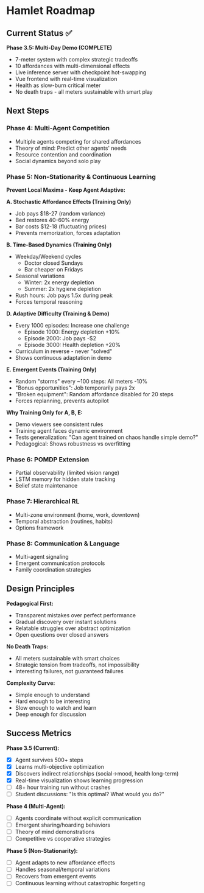 # Hamlet Roadmap

## Current Status ✅

**Phase 3.5: Multi-Day Demo (COMPLETE)**
- 7-meter system with complex strategic tradeoffs
- 10 affordances with multi-dimensional effects
- Live inference server with checkpoint hot-swapping
- Vue frontend with real-time visualization
- Health as slow-burn critical meter
- No death traps - all meters sustainable with smart play

## Next Steps

### Phase 4: Multi-Agent Competition
- Multiple agents competing for shared affordances
- Theory of mind: Predict other agents' needs
- Resource contention and coordination
- Social dynamics beyond solo play

### Phase 5: Non-Stationarity & Continuous Learning

**Prevent Local Maxima - Keep Agent Adaptive:**

**A. Stochastic Affordance Effects (Training Only)**
- Job pays $18-27 (random variance)
- Bed restores 40-60% energy
- Bar costs $12-18 (fluctuating prices)
- Prevents memorization, forces adaptation

**B. Time-Based Dynamics (Training Only)**
- Weekday/Weekend cycles
  - Doctor closed Sundays
  - Bar cheaper on Fridays
- Seasonal variations
  - Winter: 2x energy depletion
  - Summer: 2x hygiene depletion
- Rush hours: Job pays 1.5x during peak
- Forces temporal reasoning

**D. Adaptive Difficulty (Training & Demo)**
- Every 1000 episodes: Increase one challenge
  - Episode 1000: Energy depletion +10%
  - Episode 2000: Job pays -$2
  - Episode 3000: Health depletion +20%
- Curriculum in reverse - never "solved"
- Shows continuous adaptation in demo

**E. Emergent Events (Training Only)**
- Random "storms" every ~100 steps: All meters -10%
- "Bonus opportunities": Job temporarily pays 2x
- "Broken equipment": Random affordance disabled for 20 steps
- Forces replanning, prevents autopilot

**Why Training Only for A, B, E:**
- Demo viewers see consistent rules
- Training agent faces dynamic environment
- Tests generalization: "Can agent trained on chaos handle simple demo?"
- Pedagogical: Shows robustness vs overfitting

### Phase 6: POMDP Extension
- Partial observability (limited vision range)
- LSTM memory for hidden state tracking
- Belief state maintenance

### Phase 7: Hierarchical RL
- Multi-zone environment (home, work, downtown)
- Temporal abstraction (routines, habits)
- Options framework

### Phase 8: Communication & Language
- Multi-agent signaling
- Emergent communication protocols
- Family coordination strategies

## Design Principles

**Pedagogical First:**
- Transparent mistakes over perfect performance
- Gradual discovery over instant solutions
- Relatable struggles over abstract optimization
- Open questions over closed answers

**No Death Traps:**
- All meters sustainable with smart choices
- Strategic tension from tradeoffs, not impossibility
- Interesting failures, not guaranteed failures

**Complexity Curve:**
- Simple enough to understand
- Hard enough to be interesting
- Slow enough to watch and learn
- Deep enough for discussion

## Success Metrics

**Phase 3.5 (Current):**
- [x] Agent survives 500+ steps
- [x] Learns multi-objective optimization
- [x] Discovers indirect relationships (social→mood, health long-term)
- [x] Real-time visualization shows learning progression
- [ ] 48+ hour training run without crashes
- [ ] Student discussions: "Is this optimal? What would you do?"

**Phase 4 (Multi-Agent):**
- [ ] Agents coordinate without explicit communication
- [ ] Emergent sharing/hoarding behaviors
- [ ] Theory of mind demonstrations
- [ ] Competitive vs cooperative strategies

**Phase 5 (Non-Stationarity):**
- [ ] Agent adapts to new affordance effects
- [ ] Handles seasonal/temporal variations
- [ ] Recovers from emergent events
- [ ] Continuous learning without catastrophic forgetting
